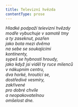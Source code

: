 ```yaml
---
title: Televizní hvězda
contentType: prose
---
```


<section>

_Hladké podpaží televizní hvězdy  
modře vybuchuje v samotě tmy  
a ty zaseknut, pozřen  
jako bota mezi dvěma  
na sebe se soukajícími  
kontinenty,  
sypeš se hybností hroudy,  
jako když jsi viděl ty ruce milenců  
v nákupním centru,  
dva horké, hroutící se,  
dostředivé vesmíry,  
zakřivené  
pro dobré chvíle  
a neopakovatelnou  
omšelost dne._

</section>
